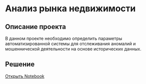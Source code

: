 # Анализ рынка недвижимости
## Описание проекта

В данном проекте необходимо определить параметры автоматизированной системы для отслеживания аномалий и мошеннической деятельности на основе исторических данных.

## Решение
[Открыть Notebook](https://github.com/S1udent/yandex-practicum/blob/main/3-Анализ%20рынка%20недвижимости/Анализрынка%20недвижимости.ipynb)
